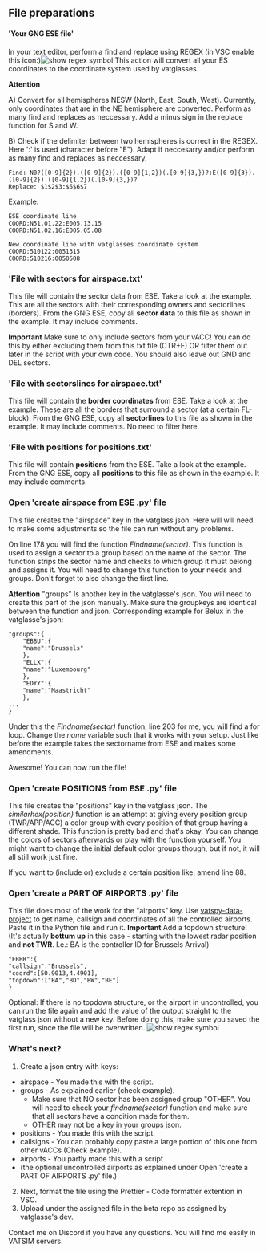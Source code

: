 
## File preparations

  

#### 'Your GNG ESE file'

In your text editor, perform a find and replace using REGEX (in VSC enable this icon:)![show regex symbol](https://cdn.discordapp.com/attachments/1071509192680153239/1071831914526298203/image.png)
This action will convert all your ES coordinates to the coordinate system used by vatglasses.

**Attention**

A) Convert for all hemispheres NESW (North, East, South, West). Currently, only coordinates that are in the NE hemisphere are converted. Perform as many find and replaces as neccessary. Add a minus sign in the replace function for S and W.

B) Check if the delimiter between two hemispheres is correct in the REGEX. Here ':' is used (character before "E"). Adapt if neccesarry and/or perform as many find and replaces as neccessary.
```
Find: N0?([0-9]{2}).([0-9]{2}).([0-9]{1,2})(.[0-9]{3,})?:E([0-9]{3}).([0-9]{2}).([0-9]{1,2})(.[0-9]{3,})?
Replace: $1$2$3:$5$6$7
```

  Example:
```
ESE coordinate line
COORD:N51.01.22:E005.13.15
COORD:N51.02.16:E005.05.08

New coordinate line with vatglasses coordinate system
COORD:510122:0051315
COORD:510216:0050508
```
 
### 'File with sectors for airspace.txt'
This file will contain the sector data from ESE. Take a look at the example.
This are all the sectors with their corresponding owners and sectorlines (borders).
From the GNG ESE, copy all **sector data** to this file as shown in the example. It may include comments. 

**Important** Make sure to only include sectors from your vACC! You can do this by either excluding them from this txt file (CTR+F) OR filter them out later in the script with your own code. You should also leave out GND and DEL sectors.

### 'File with sectorslines for airspace.txt'
This file will contain the **border coordinates** from ESE. Take a look at the example. 
These are all the borders that surround a sector (at a certain FL-block).
From the GNG ESE, copy all **sectorlines** to this file as shown in the example. It may include comments. 
No need to filter here.

### 'File with positions for positions.txt'
This file will contain **positions** from the ESE. Take a look at the example. 
From the GNG ESE, copy all **positions** to this file as shown in the example. It may include comments. 

 
### Open 'create airspace from ESE .py' file
This file creates the "airspace" key in the vatglass json.
Here will will need to make some adjustments so the file can run without any problems. 

On line 178 you will find the function *Findname(sector)*. This function is used to assign a sector to a group based on the name of the sector. The function strips the sector name and checks to which group it must belong and assigns it. You will need to change this function to your needs and groups. Don't forget to also change the first line.

**Attention**
"groups" Is another key in the vatglasse's json. You will need to create this part of the json manually. Make sure the groupkeys are identical between the function and json. Corresponding example for Belux in the vatglasse's json: 
```
"groups":{
	"EBBU":{
	"name":"Brussels"
	},
	"ELLX":{
	"name":"Luxembourg"
	},
	"EDYY":{
	"name":"Maastricht"
	},
...
}
```

Under this the *Findname(sector)* function, line 203 for me, you will find a for loop. Change the *name* variable such that it works with your setup. Just like before the example takes the sectorname from ESE and makes some amendments.

Awesome! You can now run the file!

### Open 'create POSITIONS from ESE .py' file
This file creates the "positions" key in the vatglass json.
The *similarhex(position)* function is an attempt at giving every position group (TWR/APP/ACC) a color group with every position of that group having a different shade.  This function is pretty bad and that's okay. You can change the colors of sectors afterwards or play with the function yourself. You might want to change the initial default color groups though, but if not, it will all still work just fine.

If you want to (include or) exclude a certain position like, amend line 88. 

### Open 'create a PART OF AIRPORTS .py' file
This file does most of the work for the "airports" key. Use [vatspy-data-project](https://github.com/vatsimnetwork/vatspy-data-project/blob/master/VATSpy.dat) to get name, callsign and coordinates of all the controlled airports. Paste it in the Python file and run it. 
**Important** 
Add a topdown structure!  (It's actually **bottum up** in this case - starting with the lowest radar position and **not TWR**. I.e.: BA is the controller ID for Brussels Arrival)
 ```
 "EBBR":{
"callsign":"Brussels",
"coord":[50.9013,4.4901],
"topdown":["BA","BD","BW","BE"]
}
```
Optional: If there is no topdown structure, or the airport in uncontrolled, you can run the file again and add the value of the output straight to the vatglass json without a new key. Before doing this, make sure you saved the first run, since the file will be overwritten.
![show regex symbol](https://cdn.discordapp.com/attachments/727230055301906483/1080591518273900565/image.png)

### What's next?
1. Create a json entry with keys:
* airspace - You made this with the script.
* groups - As explained earlier (check example). 
	* Make sure that NO sector has been assigned group "OTHER". You will need to check your *findname(sector)* function and make sure that all sectors have a condition made for them.
	* OTHER may not be a key in your groups json. 
* positions - You made this with the script.
* callsigns - You can probably copy paste a large portion of this one from other vACCs (Check example).
* airports - You partly made this with a script
* (the optional uncontrolled airports as explained under Open 'create a PART OF AIRPORTS .py' file.)

2. Next, format the file using the Prettier - Code formatter extention in VSC.
3. Upload under the assigned file in the beta repo as assigned by vatglasse's dev. 

Contact me on Discord if you have any questions. You will find me easily in VATSIM servers.
